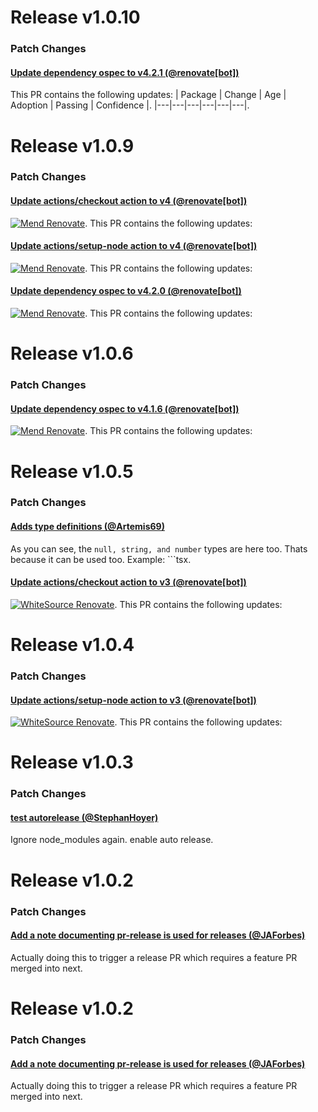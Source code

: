 
# Release v1.0.10

### Patch Changes

#### [Update dependency ospec to v4.2.1 (@renovate[bot])](https://github.com/StephanHoyer/classies/pull/31)

This PR contains the following updates: | Package | Change | Age | Adoption | Passing | Confidence |.  |---|---|---|---|---|---|.

# Release v1.0.9

### Patch Changes

#### [Update actions/checkout action to v4 (@renovate[bot])](https://github.com/StephanHoyer/classies/pull/29)

[![Mend Renovate](https://app.renovatebot.com/images/banner.svg)](https://renovatebot.com).  This PR contains the following updates:
#### [Update actions/setup-node action to v4 (@renovate[bot])](https://github.com/StephanHoyer/classies/pull/30)

[![Mend Renovate](https://app.renovatebot.com/images/banner.svg)](https://renovatebot.com).  This PR contains the following updates:
#### [Update dependency ospec to v4.2.0 (@renovate[bot])](https://github.com/StephanHoyer/classies/pull/27)

[![Mend Renovate](https://app.renovatebot.com/images/banner.svg)](https://renovatebot.com).  This PR contains the following updates:

# Release v1.0.6

### Patch Changes

#### [Update dependency ospec to v4.1.6 (@renovate[bot])](https://github.com/StephanHoyer/classies/pull/25)

[![Mend Renovate](https://app.renovatebot.com/images/banner.svg)](https://renovatebot.com).  This PR contains the following updates:

# Release v1.0.5

### Patch Changes

#### [Adds type definitions (@Artemis69)](https://github.com/StephanHoyer/classies/pull/24)

As you can see, the `null, string, and number` types are here too.  Thats because it can be used too.  Example: ```tsx.
#### [Update actions/checkout action to v3 (@renovate[bot])](https://github.com/StephanHoyer/classies/pull/22)

[![WhiteSource Renovate](https://app.renovatebot.com/images/banner.svg)](https://renovatebot.com).  This PR contains the following updates:

# Release v1.0.4

### Patch Changes

#### [Update actions/setup-node action to v3 (@renovate[bot])](https://github.com/StephanHoyer/classies/pull/19)

[![WhiteSource Renovate](https://app.renovatebot.com/images/banner.svg)](https://renovatebot.com).  This PR contains the following updates:

# Release v1.0.3

### Patch Changes

#### [test autorelease (@StephanHoyer)](https://github.com/StephanHoyer/classies/pull/17)

Ignore node_modules again.  enable auto release.

# Release v1.0.2

### Patch Changes

#### [Add a note documenting pr-release is used for releases (@JAForbes)](https://github.com/StephanHoyer/classies/pull/14)

Actually doing this to trigger a release PR which requires a feature PR merged into next.

# Release v1.0.2

### Patch Changes

#### [Add a note documenting pr-release is used for releases (@JAForbes)](https://github.com/StephanHoyer/classies/pull/14)

Actually doing this to trigger a release PR which requires a feature PR merged into next.
